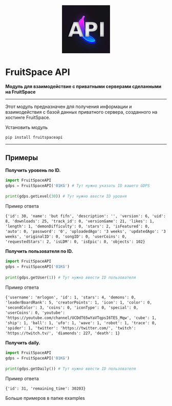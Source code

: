 <div align='center'><img src="imgs/fpapi.png" alt="alt text" width="150"/></div>

# FruitSpace API

**Модуль для взаимодействие с приватными серверами сделанными на FruitSpace**

----

Этот модуль предназначен для получения информации и взаимодействия с базой данных приватного сервера, созданного на хостинге FruitSpace.

Установить модуль

```plain
pip install fruitspaceapi
```

----

## Примеры

**Получить уровень по ID.**
```python
import FruitSpaceAPI
gdps = FruitSpaceAPI('01KG') # Тут нужно указать ID вашего GDPS

print(gdps.getLevel(30)) # Тут нужно ввести ID уровня
```
Пример ответа
```plain
{'id': 30, 'name': 'but fifn', 'description': '', 'version': 6, 'uid': 8, 'downloads': 25, 'track_id': 0, 'versionGame': 21, 'likes': 1, 'length': 1, 'demonDifficulty': 0, 'stars': 2, 'isFeatured': 0, 'auto': 0, 'password': '0', 'uploadedAgo': '3 weeks', 'updatedAgo': '3 weeks', 'originalID': 0, 'songID': 0, 'userCoins': 0, 'requestedStars': 2, 'isLDM': 0, 'isEpic': 0, 'objects': 102}
```



**Получить пользователя по ID.**
```python
import FruitSpaceAPI
gdps = FruitSpaceAPI('01KG')

print(gdps.getUser(1)) # Тут нужно ввести ID пользователя
```
Пример ответа
```plain
{'username': 'mrlogon', 'id': 1, 'stars': 4, 'demons': 0, 'leaderBoardRank': 5, 'creatorPoints': 1, 'icon': 1, 'color': 0, 'secondColor': 3, 'coins': 0, 'iconType': 0, 'special': 0, 'userCoins': 0, 'youtube': 'https://youtube.com/channel/UCDdT65wYaVTqpsI6TES_Mqw', 'cube': 1, 'ship': 1, 'ball': 1, 'ufo': 1, 'wave': 1, 'robot': 1, 'trace': 0, 'spider': 1, 'twitter': 'https://twitter.com/', 'twitch': 'https://twitch.tv/', 'diamonds': 227, 'death': 1}
```

**Получить daily.**
```python
import FruitSpaceAPI
gdps = FruitSpaceAPI('01KG')

print(gdps.getDaily()) # Тут нужно ввести ID пользователя
```
Пример ответа
```plain
{'id': 31, 'remaining_time': 30203}
```

Больше примеров в папке examples
